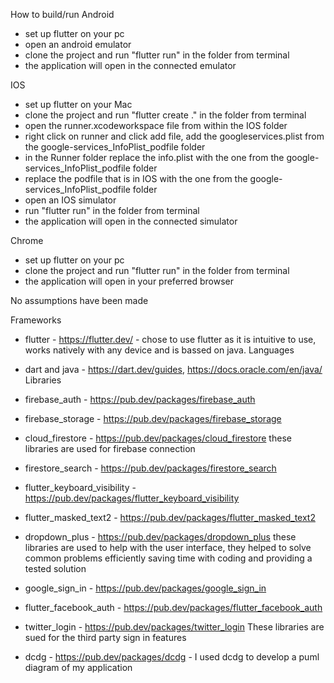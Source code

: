 How to build/run
Android
- set up flutter on your pc
- open an android emulator
- clone the project and run "flutter run" in the folder from terminal
- the application will open in the connected emulator

IOS
- set up flutter on your Mac
- clone the project and run "flutter create ." in the folder from terminal
- open the runner.xcodeworkspace file from within the IOS folder
- right click on runner and click add file, add the googleservices.plist from the google-services_InfoPlist_podfile folder
- in the Runner folder replace the info.plist with the one from the google-services_InfoPlist_podfile folder
- replace the podfile that is in IOS with the one from the google-services_InfoPlist_podfile folder
- open an IOS simulator
- run "flutter run" in the folder from terminal
- the application will open in the connected simulator

Chrome
- set up flutter on your pc
- clone the project and run "flutter run" in the folder from terminal
- the application will open in your preferred browser

No assumptions have been made

Frameworks
- flutter - https://flutter.dev/ - chose to use flutter as it is intuitive to use, works natively with any device and is bassed on java.
Languages
- dart and java - https://dart.dev/guides, https://docs.oracle.com/en/java/
Libraries
- firebase_auth - https://pub.dev/packages/firebase_auth
- firebase_storage - https://pub.dev/packages/firebase_storage
- cloud_firestore - https://pub.dev/packages/cloud_firestore
these libraries are used for firebase connection  

- firestore_search - https://pub.dev/packages/firestore_search
- flutter_keyboard_visibility - https://pub.dev/packages/flutter_keyboard_visibility
- flutter_masked_text2 - https://pub.dev/packages/flutter_masked_text2
- dropdown_plus - https://pub.dev/packages/dropdown_plus
these libraries are used to help with the user interface, they helped to solve common problems efficiently saving time with coding and providing a tested solution
  
- google_sign_in - https://pub.dev/packages/google_sign_in
- flutter_facebook_auth - https://pub.dev/packages/flutter_facebook_auth
- twitter_login - https://pub.dev/packages/twitter_login
These libraries are sued for the third party sign in features

- dcdg - https://pub.dev/packages/dcdg - I used dcdg to develop a puml diagram of my application